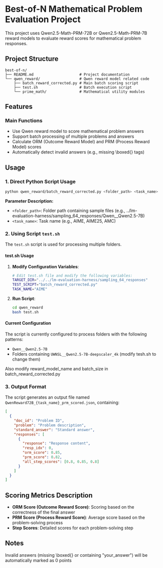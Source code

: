 # Best-of-N Mathematical Problem Evaluation Project

This project uses Qwen2.5-Math-PRM-72B or Qwen2.5-Math-PRM-7B reward models to evaluate reward scores for mathematical problem responses.

## Project Structure

```
best-of-n/
├── README.md                     # Project documentation
└── qwen_reward/                  # Qwen reward model related code
    ├── batch_reward_corrected.py # Main batch scoring script
    ├── test.sh                   # Batch execution script
    └── prime_math/               # Mathematical utility modules
```

## Features

### Main Functions
- Use Qwen reward model to score mathematical problem answers
- Support batch processing of multiple problems and answers
- Calculate ORM (Outcome Reward Model) and PRM (Process Reward Model) scores
- Automatically detect invalid answers (e.g., missing \\boxed{} tags)



## Usage

### 1. Direct Python Script Usage

```bash
python qwen_reward/batch_reward_corrected.py <folder_path> <task_name>
```

**Parameter Description:**
- `<folder_path>`: Folder path containing sample files (e.g., ../lm-evaluation-harness/sampling_64_responses/Qwen__Qwen2.5-7B)
- `<task_name>`: Task name (e.g., AIME, AIME25, AMC)


### 2. Using Script `test.sh`

The `test.sh` script is used for processing multiple folders.

#### test.sh Usage

1. **Modify Configuration Variables**:
   ```bash
   # Edit test.sh file and modify the following variables:
   TARGET_DIR="../../lm-evaluation-harness/sampling_64_responses"
   TEST_SCRIPT="batch_reward_corrected.py"
   TASK_NAME="AIME"
   ```

2. **Run Script**:
   ```bash
   cd qwen_reward
   bash test.sh
   ```

#### Current Configuration

The script is currently configured to process folders with the following patterns:
- `Qwen__Qwen2.5-7B`
- Folders containing `UWNSL__Qwen2.5-7B-deepscaler_4k`
(modify tesh.sh to change them)

Also modify reward_model_name and batch_size in batch_reward_corrected.py 

### 3. Output Format

The script generates an output file named `QwenReward72B_{task_name}_prm_scored.json`, containing:

```json
[
  {
    "doc_id": "Problem ID",
    "problem": "Problem description", 
    "standard_answer": "Standard answer",
    "responses": [
      {
        "response": "Response content",
        "resp_idx": 0,
        "orm_score": 0.85,
        "prm_score": 0.82,
        "all_step_scores": [0.8, 0.85, 0.8]
      }
    ]
  }
]
```

## Scoring Metrics Description

- **ORM Score (Outcome Reward Score)**: Scoring based on the correctness of the final answer
- **PRM Score (Process Reward Score)**: Average score based on the problem-solving process
- **Step Scores**: Detailed scores for each problem-solving step

## Notes
Invalid answers (missing \\boxed{} or containing "your_answer") will be automatically marked as 0 points


